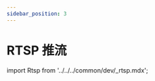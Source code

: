 ```yaml
---
sidebar_position: 3
---
```


# RTSP 推流

import Rtsp from '../../../common/dev/\_rtsp.mdx';

<Rtsp />
